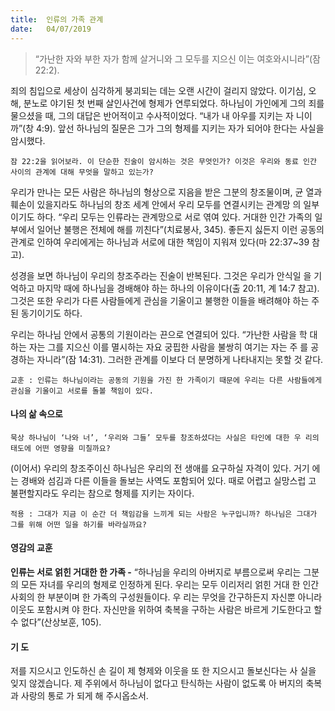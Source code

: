 ```yaml
---
title:  인류의 가족 관계
date:   04/07/2019
---
```


> <p></p>
> “가난한 자와 부한 자가 함께 살거니와 그 모두를 지으신 이는 여호와시니라”(잠 22:2).

죄의 침입으로 세상이 심각하게 붕괴되는 데는 오랜 시간이 걸리지 않았다. 이기심,
오해, 분노로 야기된 첫 번째 살인사건에 형제가 연루되었다. 하나님이 가인에게 그의
죄를 물으셨을 때, 그의 대답은 반어적이고 수사적이었다. “내가 내 아우를 지키는 자
니이까”(창 4:9). 앞선 하나님의 질문은 그가 그의 형제를 지키는 자가 되어야 한다는
사실을 암시했다.

`잠 22:2을 읽어보라. 이 단순한 진술이 암시하는 것은 무엇인가? 이것은 우리와 동료
인간 사이의 관계에 대해 무엇을 말하고 있는가?`

우리가 만나는 모든 사람은 하나님의 형상으로 지음을 받은 그분의 창조물이며, 균
열과 훼손이 있을지라도 하나님의 창조 세계 안에서 우리 모두를 연결시키는 관계망
의 일부이기도 하다. “우리 모두는 인류라는 관계망으로 서로 엮여 있다. 거대한 인간
가족의 일부에서 일어난 불행은 전체에 해를 끼친다”(치료봉사, 345). 좋든지 싫든지
이런 공동의 관계로 인하여 우리에게는 하나님과 서로에 대한 책임이 지워져 있다(마
22:37~39 참고).

성경을 보면 하나님이 우리의 창조주라는 진술이 반복된다. 그것은 우리가 안식일
을 기억하고 마지막 때에 하나님을 경배해야 하는 하나의 이유이다(출 20:11, 계 14:7
참고). 그것은 또한 우리가 다른 사람들에게 관심을 기울이고 불행한 이들을 배려해야
하는 주된 동기이기도 하다.

우리는 하나님 안에서 공통의 기원이라는 끈으로 연결되어 있다. “가난한 사람을 학
대하는 자는 그를 지으신 이를 멸시하는 자요 궁핍한 사람을 불쌍히 여기는 자는 주
를 공경하는 자니라”(잠 14:31). 그러한 관계를 이보다 더 분명하게 나타내지는 못할 것
같다.

`교훈 : 인류는 하나님이라는 공동의 기원을 가진 한 가족이기 때문에 우리는 다른
사람들에게 관심을 기울이고 서로를 돌볼 책임이 있다.`

#### 나의 삶 속으로

`묵상 하나님이 ‘나와 너’, ‘우리와 그들’ 모두를 창조하셨다는 사실은 타인에 대한 우
리의 태도에 어떤 영향을 미칠까요?`

(이어서) 우리의 창조주이신 하나님은 우리의 전 생애를 요구하실 자격이 있다. 거기
에는 경배와 섬김과 다른 이들을 돌보는 사역도 포함되어 있다. 때로 어렵고 실망스럽
고 불편할지라도 우리는 참으로 형제를 지키는 자이다.

`적용 : 그대가 지금 이 순간 더 책임감을 느끼게 되는 사람은 누구입니까? 하나님은 그대가
그를 위해 어떤 일을 하기를 바라실까요?`

#### 영감의 교훈

**인류는 서로 얽힌 거대한 한 가족 -** “하나님을 우리의
아버지로 부름으로써 우리는 그분의 모든 자녀를 우리의
형제로 인정하게 된다. 우리는 모두 이리저리 얽힌 거대
한 인간 사회의 한 부분이며 한 가족의 구성원들이다. 우
리는 무엇을 간구하든지 자신뿐 아니라 이웃도 포함시켜
야 한다. 자신만을 위하여 축복을 구하는 사람은 바르게
기도한다고 할 수 없다”(산상보훈, 105).

#### 기 도

저를 지으시고 인도하신 손
길이 제 형제와 이웃을 또
한 지으시고 돌보신다는 사
실을 잊지 않겠습니다. 제
주위에서 하나님이 없다고
탄식하는 사람이 없도록 아
버지의 축복과 사랑의 통로
가 되게 해 주시옵소서.